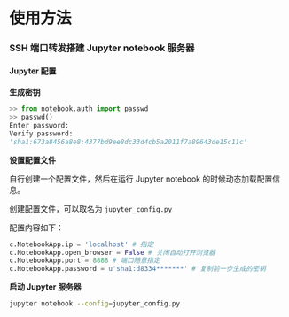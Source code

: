 # 使用方法

### SSH 端口转发搭建 Jupyter notebook 服务器

#### Jupyter 配置

**生成密钥**

```python
>> from notebook.auth import passwd
>> passwd()
Enter password: 
Verify password: 
'sha1:673a8456a8e8:4377bd9ee8dc33d4cb5a2011f7a89643de15c11c'
```

**设置配置文件**

自行创建一个配置文件，然后在运行 Jupyter notebook 的时候动态加载配置信息。

创建配置文件，可以取名为 `jupyter_config.py`

配置内容如下：

```python
c.NotebookApp.ip = 'localhost' # 指定
c.NotebookApp.open_browser = False # 关闭自动打开浏览器
c.NotebookApp.port = 8888 # 端口随意指定
c.NotebookApp.password = u'sha1:d8334*******' # 复制前一步生成的密钥
```

**启动 Jupyter 服务器**

```bash
jupyter notebook --config=jupyter_config.py
```

